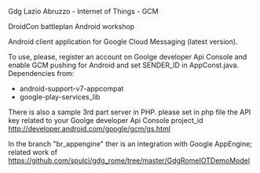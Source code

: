Gdg Lazio Abruzzo - Internet of Things - GCM

DroidCon battleplan Android workshop

Android client application for Google Cloud Messaging (latest version).

To use, please, register an account on Goolge developer Api Console and enable GCM pushing for Android and set SENDER_ID in AppConst.java.
Dependencies from:
- android-support-v7-appcompat
- google-play-services_lib

There is also a sample 3rd part server in PHP. please set in php file the API key related to your Goolge developer Api Console project_id
http://developer.android.com/google/gcm/gs.html


In the branch "br_appengine" ther is an integration with Google AppEngine; related work of https://github.com/spulci/gdg_rome/tree/master/GdgRomeIOTDemoModel






